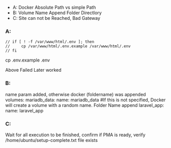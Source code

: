 - A: Docker Absolute Path vs simple Path
- B: Volume Name Append Folder Directlory
- C: Site can not be Reached, Bad Gateway


### A:

    // if [ ! -f /var/www/html/.env ]; then
    //     cp /var/www/html/.env.example /var/www/html/.env
    // fi

cp .env.example .env

Above Failed Later worked


### B:
name param added, otherwise docker (foldername) was appended
volumes:
  mariadb_data:
    name: mariadb_data #If this is not specified, Docker will create a volume with a random name. Folder Name append
  laravel_app:
    name: laravel_app

### C:
  Wait for all execution to be finished, 
  confirm if PMA is ready, verify /home/ubuntu/setup-complete.txt file exists